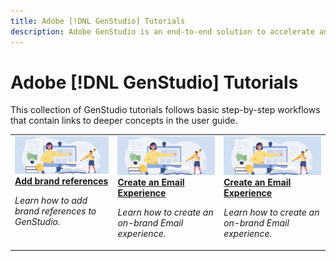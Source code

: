 ```yaml
---
title: Adobe [!DNL GenStudio] Tutorials
description: Adobe GenStudio is an end-to-end solution to accelerate and simplify your content supply chain with generative AI and intelligent automation.
---
```


# Adobe [!DNL GenStudio] Tutorials

This collection of GenStudio tutorials follows basic step-by-step workflows that contain links to deeper concepts in the user guide.

<table style="table-layout:fixed">
<td valign="top">
   <div>
      <a href=add-references.md">
      <img alt="Add brand references to GenStudio" src="../assets/card-create-assets.png">
      <strong>Add brand references</strong>
      </a>
   </div>
   <p>
      <em>Learn how to add brand references to GenStudio.</em>
   </p>
</td>
<td valign="top">
   <div>
      <a href="create-email-experience.md">
      <img alt="Ideas, books, pencil, computer" src="../assets/card-create-assets.png">
      <strong>Create an Email Experience</strong>
      </a>
   </div>
   <p>
      <em>Learn how to create an on-brand Email experience.</em>
   </p>
</td>
<td valign="top">
   <div>
      <a href="create-email-experience.md">
      <img alt="Ideas, books, pencil, computer" src="../assets/card-create-assets.png">
      <strong>Create an Email Experience</strong>
      </a>
   </div>
   <p>
      <em>Learn how to create an on-brand Email experience.</em>
   </p>
</td>
</table>
